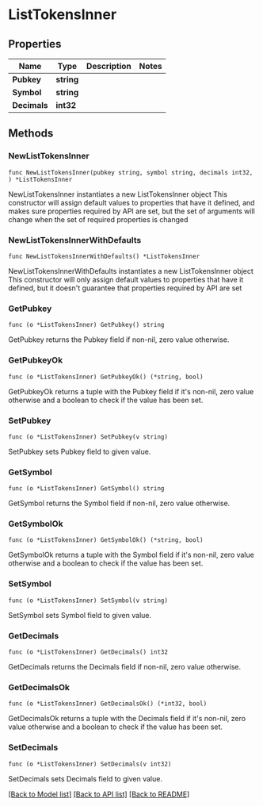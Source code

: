 # ListTokensInner

## Properties

Name | Type | Description | Notes
------------ | ------------- | ------------- | -------------
**Pubkey** | **string** |  | 
**Symbol** | **string** |  | 
**Decimals** | **int32** |  | 

## Methods

### NewListTokensInner

`func NewListTokensInner(pubkey string, symbol string, decimals int32, ) *ListTokensInner`

NewListTokensInner instantiates a new ListTokensInner object
This constructor will assign default values to properties that have it defined,
and makes sure properties required by API are set, but the set of arguments
will change when the set of required properties is changed

### NewListTokensInnerWithDefaults

`func NewListTokensInnerWithDefaults() *ListTokensInner`

NewListTokensInnerWithDefaults instantiates a new ListTokensInner object
This constructor will only assign default values to properties that have it defined,
but it doesn't guarantee that properties required by API are set

### GetPubkey

`func (o *ListTokensInner) GetPubkey() string`

GetPubkey returns the Pubkey field if non-nil, zero value otherwise.

### GetPubkeyOk

`func (o *ListTokensInner) GetPubkeyOk() (*string, bool)`

GetPubkeyOk returns a tuple with the Pubkey field if it's non-nil, zero value otherwise
and a boolean to check if the value has been set.

### SetPubkey

`func (o *ListTokensInner) SetPubkey(v string)`

SetPubkey sets Pubkey field to given value.


### GetSymbol

`func (o *ListTokensInner) GetSymbol() string`

GetSymbol returns the Symbol field if non-nil, zero value otherwise.

### GetSymbolOk

`func (o *ListTokensInner) GetSymbolOk() (*string, bool)`

GetSymbolOk returns a tuple with the Symbol field if it's non-nil, zero value otherwise
and a boolean to check if the value has been set.

### SetSymbol

`func (o *ListTokensInner) SetSymbol(v string)`

SetSymbol sets Symbol field to given value.


### GetDecimals

`func (o *ListTokensInner) GetDecimals() int32`

GetDecimals returns the Decimals field if non-nil, zero value otherwise.

### GetDecimalsOk

`func (o *ListTokensInner) GetDecimalsOk() (*int32, bool)`

GetDecimalsOk returns a tuple with the Decimals field if it's non-nil, zero value otherwise
and a boolean to check if the value has been set.

### SetDecimals

`func (o *ListTokensInner) SetDecimals(v int32)`

SetDecimals sets Decimals field to given value.



[[Back to Model list]](../README.md#documentation-for-models) [[Back to API list]](../README.md#documentation-for-api-endpoints) [[Back to README]](../README.md)


